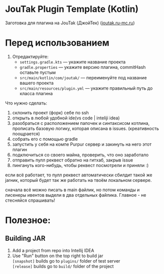 # JouTak Plugin Template (Kotlin)
Заготовка для плагина на JouTak (ДжойТек) (<ins>joutak.ru-mc.ru</ins>)

# Перед использованием

1. Отредактируйте:
    - `settings.gradle.kts` &mdash; укажите название проекта
    - `gradle.properties` &mdash; укажите версию плагина, commitHash оставьте пустым
    - `src/main/kotlin/com/joutak/` &mdash; переименуйте под название вашего проекта
    - `src/main/resources/plugin.yml` &mdash; укажите правильный путь до класса плагина

Что нужно сделать:
1) склонить проект (форк) себе по ssh 
2) открыть в любой удобной ide(vs code | inteliji idea)
3) разобраться с расположением папочек и синтаксисом котлина, прописать базовую логику, которая описана в issues. (креативность поощрается)
4) собрать его с помощью gradle 
5) запустить у себя на компе Purpur сервер и закинуть на него этот плагин
6) подключиться со своего майна, проверить, что оно заработало
7) отправить пулл реквест обратно на гитхаб, закрыв issue
8) пингануть кого-нибудь, чтобы реквест посмотрели и приняли :)

если всё работает, то пулл реквест автоматически сбилдит такой же jarник, который будет так же работать на твоём локальном сервере.

сначала всё можно писать в main файлик, но потом команды и лисенеры ивентов выдели в два отдельных файлика. Главное - не стесняйся спрашивать!

# Полезное:
## Building JAR

1. Add a project from repo into Intellij IDEA
2. Use "Run" button on the top right to build jar\
`[snapshot]` builds go to `plugins/` folder of test server \
`[release]` builds go to `build/` folder of the project
